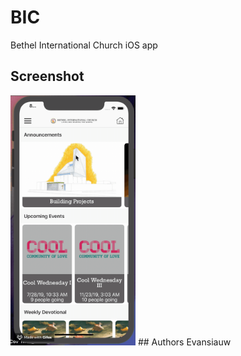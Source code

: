 # BIC
Bethel International Church iOS app

## Screenshot
<img src="https://github.com/evansiauw/BIC/blob/master/BIC.gif" width="200" height="400">
## Authors
Evansiauw
